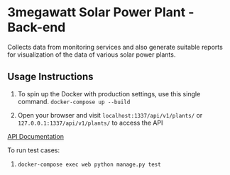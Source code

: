# 3megawatt Solar Power Plant - Back-end 

Collects data from monitoring services and also generate suitable reports for visualization of the data of various solar power plants.

## Usage Instructions

1. To spin up the Docker with production settings, use this single command. 
`` docker-compose up --build ``

2. Open your browser and visit `localhost:1337/api/v1/plants/` or `127.0.0.1:1337/api/v1/plants/` to access the API

[API Documentation](docs/api.md)

To run test cases:
1. `docker-compose exec web python manage.py test`


